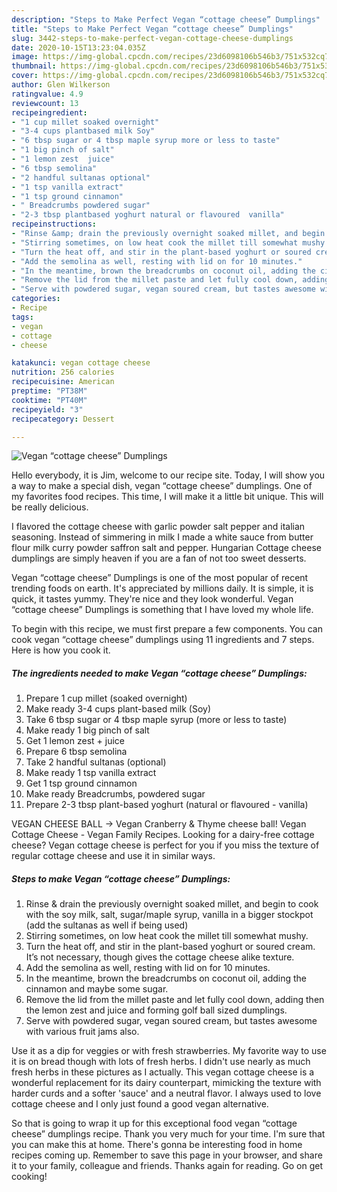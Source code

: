 ```yaml
---
description: "Steps to Make Perfect Vegan “cottage cheese” Dumplings"
title: "Steps to Make Perfect Vegan “cottage cheese” Dumplings"
slug: 3442-steps-to-make-perfect-vegan-cottage-cheese-dumplings
date: 2020-10-15T13:23:04.035Z
image: https://img-global.cpcdn.com/recipes/23d6098106b546b3/751x532cq70/vegan-cottage-cheese-dumplings-recipe-main-photo.jpg
thumbnail: https://img-global.cpcdn.com/recipes/23d6098106b546b3/751x532cq70/vegan-cottage-cheese-dumplings-recipe-main-photo.jpg
cover: https://img-global.cpcdn.com/recipes/23d6098106b546b3/751x532cq70/vegan-cottage-cheese-dumplings-recipe-main-photo.jpg
author: Glen Wilkerson
ratingvalue: 4.9
reviewcount: 13
recipeingredient:
- "1 cup millet soaked overnight"
- "3-4 cups plantbased milk Soy"
- "6 tbsp sugar or 4 tbsp maple syrup more or less to taste"
- "1 big pinch of salt"
- "1 lemon zest  juice"
- "6 tbsp semolina"
- "2 handful sultanas optional"
- "1 tsp vanilla extract"
- "1 tsp ground cinnamon"
- " Breadcrumbs powdered sugar"
- "2-3 tbsp plantbased yoghurt natural or flavoured  vanilla"
recipeinstructions:
- "Rinse &amp; drain the previously overnight soaked millet, and begin to cook with the soy milk, salt, sugar/maple syrup, vanilla in a bigger stockpot (add the sultanas as well if being used)"
- "Stirring sometimes, on low heat cook the millet till somewhat mushy."
- "Turn the heat off, and stir in the plant-based yoghurt or soured cream. It’s not necessary, though gives the cottage cheese alike texture."
- "Add the semolina as well, resting with lid on for 10 minutes."
- "In the meantime, brown the breadcrumbs on coconut oil, adding the cinnamon and maybe some sugar."
- "Remove the lid from the millet paste and let fully cool down, adding then the lemon zest and juice and forming golf ball sized dumplings."
- "Serve with powdered sugar, vegan soured cream, but tastes awesome with various fruit jams also."
categories:
- Recipe
tags:
- vegan
- cottage
- cheese

katakunci: vegan cottage cheese 
nutrition: 256 calories
recipecuisine: American
preptime: "PT38M"
cooktime: "PT40M"
recipeyield: "3"
recipecategory: Dessert

---
```



![Vegan “cottage cheese” Dumplings](https://img-global.cpcdn.com/recipes/23d6098106b546b3/751x532cq70/vegan-cottage-cheese-dumplings-recipe-main-photo.jpg)

Hello everybody, it is Jim, welcome to our recipe site. Today, I will show you a way to make a special dish, vegan “cottage cheese” dumplings. One of my favorites food recipes. This time, I will make it a little bit unique. This will be really delicious.

I flavored the cottage cheese with garlic powder salt pepper and italian seasoning. Instead of simmering in milk I made a white sauce from butter flour milk curry powder saffron salt and pepper. Hungarian Cottage cheese dumplings are simply heaven if you are a fan of not too sweet desserts.

Vegan “cottage cheese” Dumplings is one of the most popular of recent trending foods on earth. It's appreciated by millions daily. It is simple, it is quick, it tastes yummy. They're nice and they look wonderful. Vegan “cottage cheese” Dumplings is something that I have loved my whole life.


To begin with this recipe, we must first prepare a few components. You can cook vegan “cottage cheese” dumplings using 11 ingredients and 7 steps. Here is how you cook it.

<!--inarticleads1-->

##### The ingredients needed to make Vegan “cottage cheese” Dumplings:

1. Prepare 1 cup millet (soaked overnight)
1. Make ready 3-4 cups plant-based milk (Soy)
1. Take 6 tbsp sugar or 4 tbsp maple syrup (more or less to taste)
1. Make ready 1 big pinch of salt
1. Get 1 lemon zest + juice
1. Prepare 6 tbsp semolina
1. Take 2 handful sultanas (optional)
1. Make ready 1 tsp vanilla extract
1. Get 1 tsp ground cinnamon
1. Make ready  Breadcrumbs, powdered sugar
1. Prepare 2-3 tbsp plant-based yoghurt (natural or flavoured - vanilla)


VEGAN CHEESE BALL → Vegan Cranberry &amp; Thyme cheese ball! Vegan Cottage Cheese - Vegan Family Recipes. Looking for a dairy-free cottage cheese? Vegan cottage cheese is perfect for you if you miss the texture of regular cottage cheese and use it in similar ways. 

<!--inarticleads2-->

##### Steps to make Vegan “cottage cheese” Dumplings:

1. Rinse &amp; drain the previously overnight soaked millet, and begin to cook with the soy milk, salt, sugar/maple syrup, vanilla in a bigger stockpot (add the sultanas as well if being used)
1. Stirring sometimes, on low heat cook the millet till somewhat mushy.
1. Turn the heat off, and stir in the plant-based yoghurt or soured cream. It’s not necessary, though gives the cottage cheese alike texture.
1. Add the semolina as well, resting with lid on for 10 minutes.
1. In the meantime, brown the breadcrumbs on coconut oil, adding the cinnamon and maybe some sugar.
1. Remove the lid from the millet paste and let fully cool down, adding then the lemon zest and juice and forming golf ball sized dumplings.
1. Serve with powdered sugar, vegan soured cream, but tastes awesome with various fruit jams also.


Use it as a dip for veggies or with fresh strawberries. My favorite way to use it is on bread though with lots of fresh herbs. I didn&#39;t use nearly as much fresh herbs in these pictures as I actually. This vegan cottage cheese is a wonderful replacement for its dairy counterpart, mimicking the texture with harder curds and a softer &#39;sauce&#39; and a neutral flavor. I always used to love cottage cheese and I only just found a good vegan alternative. 

So that is going to wrap it up for this exceptional food vegan “cottage cheese” dumplings recipe. Thank you very much for your time. I'm sure that you can make this at home. There's gonna be interesting food in home recipes coming up. Remember to save this page in your browser, and share it to your family, colleague and friends. Thanks again for reading. Go on get cooking!
